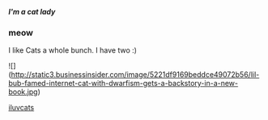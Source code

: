 ***I'm a cat lady***

### meow

I like Cats a whole bunch. I have two :)

![] (http://static3.businessinsider.com/image/5221df9169beddce49072b56/lil-bub-famed-internet-cat-with-dwarfism-gets-a-backstory-in-a-new-book.jpg)

[iluvcats](http://www.iluvcats.com/)
